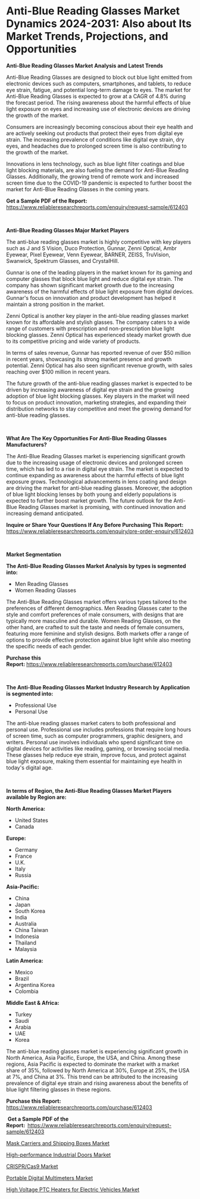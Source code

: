<p><h1>Anti-Blue Reading Glasses Market Dynamics 2024-2031: Also about Its Market Trends, Projections, and Opportunities</h1></p><p><strong>Anti-Blue Reading Glasses Market Analysis and Latest Trends</strong></p>
<p><p>Anti-Blue Reading Glasses are designed to block out blue light emitted from electronic devices such as computers, smartphones, and tablets, to reduce eye strain, fatigue, and potential long-term damage to eyes. The market for Anti-Blue Reading Glasses is expected to grow at a CAGR of 4.8% during the forecast period. The rising awareness about the harmful effects of blue light exposure on eyes and increasing use of electronic devices are driving the growth of the market. </p><p>Consumers are increasingly becoming conscious about their eye health and are actively seeking out products that protect their eyes from digital eye strain. The increasing prevalence of conditions like digital eye strain, dry eyes, and headaches due to prolonged screen time is also contributing to the growth of the market. </p><p>Innovations in lens technology, such as blue light filter coatings and blue light blocking materials, are also fueling the demand for Anti-Blue Reading Glasses. Additionally, the growing trend of remote work and increased screen time due to the COVID-19 pandemic is expected to further boost the market for Anti-Blue Reading Glasses in the coming years.</p></p>
<p><strong>Get a Sample PDF of the Report:&nbsp;</strong> <a href="https://www.reliableresearchreports.com/enquiry/request-sample/612403">https://www.reliableresearchreports.com/enquiry/request-sample/612403</a></p>
<p>&nbsp;</p>
<p><strong>Anti-Blue Reading Glasses Major Market Players</strong></p>
<p><p>The anti-blue reading glasses market is highly competitive with key players such as J and S Vision, Duco Protection, Gunnar, Zenni Optical, Ambr Eyewear, Pixel Eyewear, Venn Eyewear, BARNER, ZEISS, TruVision, Swanwick, Spektrum Glasses, and CrystalHill. </p><p>Gunnar is one of the leading players in the market known for its gaming and computer glasses that block blue light and reduce digital eye strain. The company has shown significant market growth due to the increasing awareness of the harmful effects of blue light exposure from digital devices. Gunnar's focus on innovation and product development has helped it maintain a strong position in the market.</p><p>Zenni Optical is another key player in the anti-blue reading glasses market known for its affordable and stylish glasses. The company caters to a wide range of customers with prescription and non-prescription blue light blocking glasses. Zenni Optical has experienced steady market growth due to its competitive pricing and wide variety of products.</p><p>In terms of sales revenue, Gunnar has reported revenue of over $50 million in recent years, showcasing its strong market presence and growth potential. Zenni Optical has also seen significant revenue growth, with sales reaching over $100 million in recent years.</p><p>The future growth of the anti-blue reading glasses market is expected to be driven by increasing awareness of digital eye strain and the growing adoption of blue light blocking glasses. Key players in the market will need to focus on product innovation, marketing strategies, and expanding their distribution networks to stay competitive and meet the growing demand for anti-blue reading glasses.</p></p>
<p>&nbsp;</p>
<p><strong>What Are The Key Opportunities For Anti-Blue Reading Glasses Manufacturers?</strong></p>
<p><p>The Anti-Blue Reading Glasses market is experiencing significant growth due to the increasing usage of electronic devices and prolonged screen time, which has led to a rise in digital eye strain. The market is expected to continue expanding as awareness about the harmful effects of blue light exposure grows. Technological advancements in lens coating and design are driving the market for anti-blue reading glasses. Moreover, the adoption of blue light blocking lenses by both young and elderly populations is expected to further boost market growth. The future outlook for the Anti-Blue Reading Glasses market is promising, with continued innovation and increasing demand anticipated.</p></p>
<p><strong>Inquire or Share Your Questions If Any Before Purchasing This Report:</strong> <a href="https://www.reliableresearchreports.com/enquiry/pre-order-enquiry/612403">https://www.reliableresearchreports.com/enquiry/pre-order-enquiry/612403</a></p>
<p>&nbsp;</p>
<p><strong>Market Segmentation</strong></p>
<p><strong>The Anti-Blue Reading Glasses Market Analysis by types is segmented into:</strong></p>
<p><ul><li>Men Reading Glasses</li><li>Women Reading Glasses</li></ul></p>
<p><p>The Anti-Blue Reading Glasses market offers various types tailored to the preferences of different demographics. Men Reading Glasses cater to the style and comfort preferences of male consumers, with designs that are typically more masculine and durable. Women Reading Glasses, on the other hand, are crafted to suit the taste and needs of female consumers, featuring more feminine and stylish designs. Both markets offer a range of options to provide effective protection against blue light while also meeting the specific needs of each gender.</p></p>
<p><strong>Purchase this Report:&nbsp;</strong><a href="https://www.reliableresearchreports.com/purchase/612403">https://www.reliableresearchreports.com/purchase/612403</a></p>
<p>&nbsp;</p>
<p><strong>The Anti-Blue Reading Glasses Market Industry Research by Application is segmented into:</strong></p>
<p><ul><li>Professional Use</li><li>Personal Use</li></ul></p>
<p><p>The anti-blue reading glasses market caters to both professional and personal use. Professional use includes professions that require long hours of screen time, such as computer programmers, graphic designers, and writers. Personal use involves individuals who spend significant time on digital devices for activities like reading, gaming, or browsing social media. These glasses help reduce eye strain, improve focus, and protect against blue light exposure, making them essential for maintaining eye health in today's digital age.</p></p>
<p>&nbsp;</p>
<p><strong>In terms of Region, the Anti-Blue Reading Glasses Market Players available by Region are:</strong></p>
<p>
    <p> <strong> North America: </strong>
        <ul>
            <li>United States</li>
            <li>Canada</li>
        </ul>
        </p> 
    <p> <strong> Europe: </strong>
        <ul>
            <li>Germany</li>
            <li>France</li>
            <li>U.K.</li>
            <li>Italy</li>
            <li>Russia</li>
        </ul>
        </p> 
    <p> <strong> Asia-Pacific: </strong>
        <ul>
            <li>China</li>
            <li>Japan</li>
            <li>South Korea</li>
            <li>India</li>
            <li>Australia</li>
            <li>China Taiwan</li>
            <li>Indonesia</li>
            <li>Thailand</li>
            <li>Malaysia</li>
        </ul>
        </p> 
    <p> <strong> Latin America: </strong>
        <ul>
            <li>Mexico</li>
            <li>Brazil</li>
            <li>Argentina Korea</li>
            <li>Colombia</li>
        </ul>
        </p> 
    <p> <strong> Middle East & Africa: </strong>
        <ul>
            <li>Turkey</li>
            <li>Saudi</li>
            <li>Arabia</li>
            <li>UAE</li>
            <li>Korea</li>
        </ul>
    </p>
    </p>
<p><p>The anti-blue reading glasses market is experiencing significant growth in North America, Asia Pacific, Europe, the USA, and China. Among these regions, Asia Pacific is expected to dominate the market with a market share of 35%, followed by North America at 30%, Europe at 25%, the USA at 7%, and China at 3%. This trend can be attributed to the increasing prevalence of digital eye strain and rising awareness about the benefits of blue light filtering glasses in these regions.</p></p>
<p><strong>Purchase this Report: </strong><a href="https://www.reliableresearchreports.com/purchase/612403">https://www.reliableresearchreports.com/purchase/612403</a></p>
<p>&nbsp;<strong>Get a Sample PDF of the Report:&nbsp;&nbsp;</strong><a href="https://www.reliableresearchreports.com/enquiry/request-sample/612403">https://www.reliableresearchreports.com/enquiry/request-sample/612403</a></p>
<p><strong></strong></p>
<p><p><a href="https://view.publitas.com/reportprime-1/mask-carriers-and-shipping-boxes-market-offer-valuable-insights-into-market-size-market-share-market-trends-and-projections-spanning-from-2024-to-2031/">Mask Carriers and Shipping Boxes Market</a></p><p><a href="https://five-trouble-98a.notion.site/High-performance-Industrial-Doors-Market-Size-Evaluating-its-Market-Trends-Growth-and-Projections-035dd5a7d20649c9ba5a79ba5df699c4">High-performance Industrial Doors Market</a></p><p><a href="https://nifty-kite-d51.notion.site/Global-CRISPR-Cas9-Market-by-Types-Applications-and-Major-Players-with-Regional-Growth-Rate-Analy-da399fbee5a144ac979d1a3bb96da5a7">CRISPR/Cas9 Market</a></p><p><a href="https://ivy-potential-64b.notion.site/Portable-Digital-Multimeters-Market-Challenges-Opportunities-and-Growth-Drivers-and-Major-Market--307c9480e02d43f2b0658330d0ceb883">Portable Digital Multimeters Market</a></p><p><a href="https://view.publitas.com/reportprime-1/high-voltage-ptc-heaters-for-electric-vehicles-market-size-global-industry-overview-market-segmentation-and-forecast-2024-to-2031/">High Voltage PTC Heaters for Electric Vehicles Market</a></p></p>